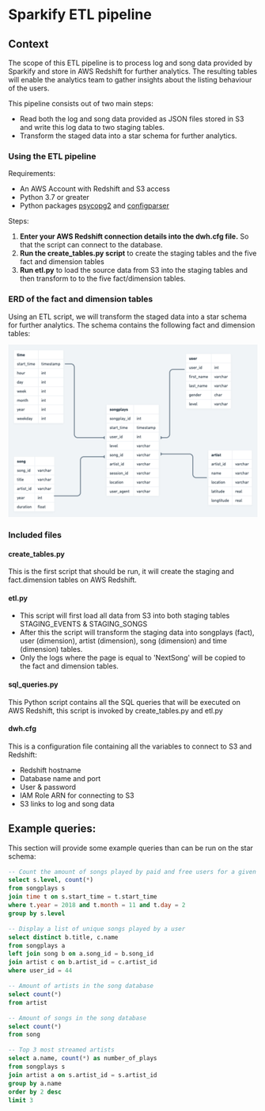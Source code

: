 # Sparkify ETL pipeline
## Context
The scope of this ETL pipeline is to process log and song data provided by Sparkify and store in AWS Redshift for further analytics. The resulting tables will enable the analytics team to gather insights about the listing behaviour of the users.

This pipeline consists out of two main steps:
- Read both the log and song data provided as JSON files stored in S3 and write this log data to two staging tables.
- Transform the staged data into a star schema for further analytics.



### Using the ETL pipeline

Requirements:

- An AWS Account with Redshift and S3 access
- Python 3.7 or greater
- Python packages [psycopg2](https://pypi.org/project/psycopg2/) and [configparser](https://docs.python.org/3/library/configparser.html)

Steps:

1. **Enter your AWS Redshift connection details into the dwh.cfg file.** So that the script can connect to the database.
2. **Run the create_tables.py script** to create the staging tables and the five fact and dimension tables
3. **Run etl.py** to load the source data from S3 into the staging tables and then transform to to the five fact/dimension tables. 

### ERD of the fact and dimension tables

Using an ETL script, we will transform the staged data into a star schema for further analytics.  The schema contains the following fact and dimension tables:

![Star schema ERD](Sparkify_ERD.png?raw=true "Sparkify ERD")


### Included files

#### create_tables.py

This is the first script that should be run, it will create the staging and fact.dimension tables on AWS Redshift.

#### etl.py

- This script will first load all data from S3 into both staging tables STAGING_EVENTS & STAGING_SONGS
- After this the script will transform the staging data into songplays (fact), user (dimension), artist (dimension), song (dimension) and time (dimension) tables.
- Only the logs where the page is equal to 'NextSong' will be copied to the fact and dimension tables.

#### sql_queries.py

This Python script contains all the SQL queries that will be executed on AWS Redshift, this script is invoked by create_tables.py and etl.py

#### dwh.cfg

This is a configuration file containing all the variables to connect to S3 and Redshift:

- Redshift hostname
- Database name and port
- User & password
- IAM Role ARN for connecting to S3
- S3 links to log and song data

## Example queries:

This section will provide some example queries than can be run on the star schema:

```SQL
-- Count the amount of songs played by paid and free users for a given day
select s.level, count(*)
from songplays s
join time t on s.start_time = t.start_time
where t.year = 2018 and t.month = 11 and t.day = 2
group by s.level
```

```SQL
-- Display a list of unique songs played by a user
select distinct b.title, c.name
from songplays a
left join song b on a.song_id = b.song_id
join artist c on b.artist_id = c.artist_id
where user_id = 44
```

```SQL
-- Amount of artists in the song database
select count(*)
from artist
```

```sql
-- Amount of songs in the song database
select count(*)
from song
```

```SQL
-- Top 3 most streamed artists
select a.name, count(*) as number_of_plays
from songplays s
join artist a on s.artist_id = s.artist_id
group by a.name
order by 2 desc
limit 3
```







